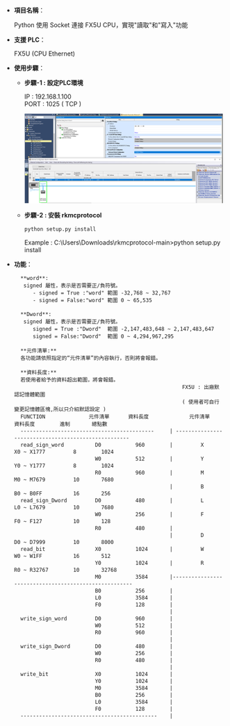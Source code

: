 
- **項目名稱**：
    
    Python 使用 Socket 連接 FX5U CPU，實現"讀取"和"寫入"功能

- **支援 PLC**：
    
    FX5U (CPU Ethernet)

- **使用步驟**：

    - **步驟-1 : 設定PLC環境**

        IP   : 192.168.1.100<br>
        PORT : 1025 ( TCP )

        ![Example Image](images/p1.png)

    - **步驟-2 : 安裝 rkmcprotocol**
        ```python
        python setup.py install
        ```
        Example : C:\Users\Downloads\rkmcprotocol-main>python setup.py install


- **功能**：
 
        **word**: 
         signed 屬性，表示是否需要正/負符號。
            - signed = True :"word" 範圍 -32,768 ~ 32,767
            - signed = False:"word" 範圍 0 ~ 65,535
        
        **Dword**: 
         signed 屬性，表示是否需要正/負符號。
            signed = True :"Dword"  範圍 -2,147,483,648 ~ 2,147,483,647
            signed = False:"Dword"  範圍 0 ~ 4,294,967,295

        **元件清單:**
        各功能請依照指定的“元件清單”的內容執行，否則將會報錯。

        **資料長度:**
        若使用者給予的資料超出範圍，將會報錯。
                                                            FX5U : 出廠默認記憶體範圍
                                                            ( 使用者可自行變更記憶體區塊,所以只介紹默認設定 )
        FUNCTION              元件清單      資料長度             元件清單       資料長度        進制       總點數
        -------------------------------------------     | ----------------------------------------------------
        read_sign_word          D0           960        |         X         X0 ~ X1777         8        1024    
                                W0           512        |         Y         Y0 ~ Y1777         8        1024    
                                R0           960        |         M         M0 ~ M7679         10       7680    
                                                        |         B         B0 ~ B0FF          16       256     
        read_sign_Dword         D0           480        |         L         L0 ~ L7679         10       7680    
                                W0           256        |         F         F0 ~ F127          10       128     
                                R0           480        |
                                                        |         D         D0 ~ D7999         10       8000    
        read_bit                X0           1024       |         W         W0 ~ W1FF          16       512     
                                Y0           1024       |         R         R0 ~ R32767        10       32768   
                                M0           3584       |------------------------------------------------------
                                B0           256        |
                                L0           3584       |
                                F0           128        |
                                                        |
        write_sign_word         D0           960        |
                                W0           512        |
                                R0           960        |
                                                        |
        write_sign_Dword        D0           480        |
                                W0           256        | 
                                R0           480        |
                                                        |
        write_bit               X0           1024       |
                                Y0           1024       |
                                M0           3584       |
                                B0           256        |
                                L0           3584       |
                                F0           128        |                
        --------------------------------------------    |
        
    

